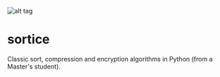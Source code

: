 ![alt tag](http://sojpradio.com/uploads/3/5/7/0/3570719/3839011_orig.jpg?462)
# sortice
Classic sort, compression and encryption algorithms in Python (from a Master's student).

